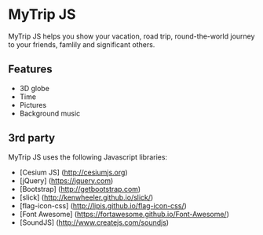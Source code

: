 MyTrip JS
=========

MyTrip JS helps you show your vacation, road trip, round-the-world journey to your friends, famlily and significant others.

Features
--------

* 3D globe
* Time
* Pictures
* Background music

3rd party
---------

MyTrip JS uses the following Javascript libraries:

* [Cesium JS] (http://cesiumjs.org)
* [jQuery] (https://jquery.com)
* [Bootstrap] (http://getbootstrap.com)
* [slick] (http://kenwheeler.github.io/slick/)
* [flag-icon-css] (http://lipis.github.io/flag-icon-css/)
* [Font Awesome] (https://fortawesome.github.io/Font-Awesome/)
* [SoundJS] (http://www.createjs.com/soundjs)